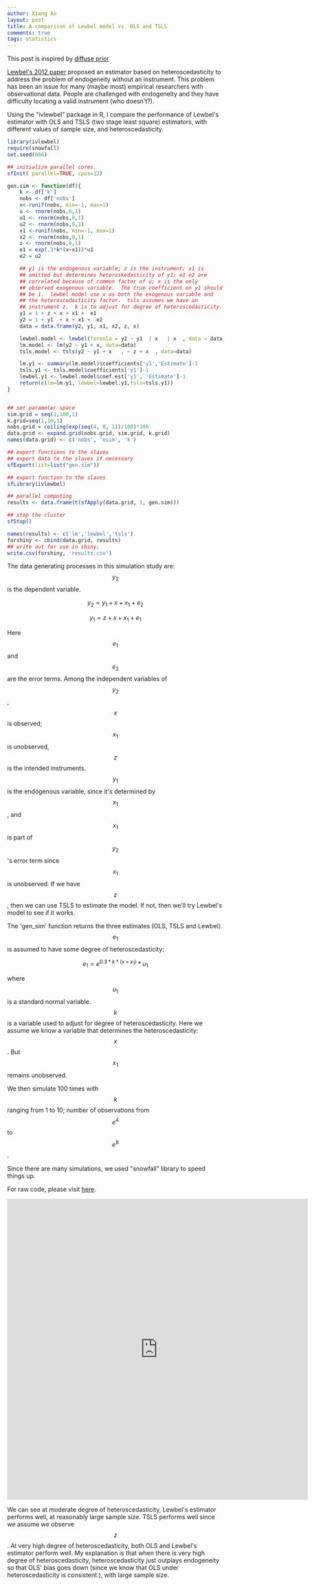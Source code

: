 ```yaml
---
author: Xiang Ao
layout: post
title: A comparison of Lewbel model vs. OLS and TSLS
comments: true
tags: statistics
---
```


This post is inspired by [diffuse prior](http://diffuseprior.wordpress.com/2014/05/15/the-ivlewbel-package-a-new-way-to-tackle-endogenous-regressor-models/)

[Lewbel's 2012 paper](https://www2.bc.edu/~lewbel/simhet16.pdf) proposed an estimator based on heteroscedasticity to address the problem of endogeneity without an instrument.  This problem has been an issue for many (maybe most) empirical researchers with observational data.  People are challenged with endogeneity and they have difficulty locating a valid instrument (who doesn't?).  

Using the "ivlewbel" package in R, I compare the performance of Lewbel's estimator with OLS and TSLS (two stage least square) estimators, with different values of sample size, and heteroscedasticity.

``` r
library(ivlewbel)
require(snowfall)
set.seed(666)

## initialize parallel cores.
sfInit( parallel=TRUE, cpus=12)

gen.sim <- function(df){
    k <- df['k']
    nobs <- df['nobs']
    x<-runif(nobs, min=-1, max=1)
    u <- rnorm(nobs,0,1)
    u1 <- rnorm(nobs,0,1)
    u2 <- rnorm(nobs,0,1)
    x1 <-runif(nobs, min=-1, max=1)
    x2 <- rnorm(nobs,0,1)
    z <- rnorm(nobs,0,1)
    e1 = exp(.3*k*(x+x1))*u1
    e2 = u2

    ## y1 is the endogenous variable; z is the instrument; x1 is
    ## omitted but determines heteroskedasticity of y1; e1 e2 are
    ## correlated because of common factor of u; x is the only
    ## observed exogenous variable.  The true coefficient on y1 should
    ## be 1.  lewbel model use x as both the exogenous variable and
    ## the heteroscedasticity factor.  tsls assumes we have an
    ## instrument z.  k is to adjust for degree of heteroscedasticity.
    y1 = 1 + z + x + x1 +  e1
    y2 = 1 + y1  + x + x1 +  e2
    data = data.frame(y2, y1, x1, x2, z, x)

    lewbel.model <- lewbel(formula = y2 ~ y1  | x   | x  , data = data)
    lm.model <- lm(y2 ~ y1 + x, data=data)
    tsls.model <- tsls(y2 ~ y1 + x   , ~ z + x  , data=data)

    lm.y1 <- summary(lm.model)$coefficients['y1','Estimate']-1
    tsls.y1 <- tsls.model$coefficients['y1']-1
    lewbel.y1 <- lewbel.model$coef.est['y1', 'Estimate']-1
    return(c(lm=lm.y1, lewbel=lewbel.y1,tsls=tsls.y1))
}


## set parameter space
sim.grid = seq(1,100,1)
k.grid=seq(1,10,1)
nobs.grid = ceiling(exp(seq(4, 8, 1))/100)*100
data.grid <- expand.grid(nobs.grid, sim.grid, k.grid)
names(data.grid) <- c('nobs', 'nsim', 'k')

## export functions to the slaves
## export data to the slaves if necessary
sfExport(list=list("gen.sim"))

## export function to the slaves
sfLibrary(ivlewbel)

## parallel computing
results <- data.frame(t(sfApply(data.grid, 1, gen.sim)))

## stop the cluster
sfStop()

names(results) <- c('lm','lewbel','tsls')
forshiny <- cbind(data.grid, results)
## write out for use in shiny.
write.csv(forshiny, 'results.csv')
```

The data generating processes in this simulation study are:  $$y_2$$ is the dependent variable.

$$
y_2 = y_1 + x + x_1 + e_2
$$

$$
y_1 = z + x + x_1 + e_1
$$

Here $$e_1$$ and $$e_2$$ are the error terms.  Among the independent variables of $$y_2$$, $$x$$ is observed; $$x_1$$ is unobserved, $$z$$ is the intended instruments.  $$y_1$$ is the endogenous variable, since it's determined by $$x_1$$, and $$x_1$$ is part of $$y_2$$'s error term since $$x_1$$ is unobserved.  If we have $$z$$, then we can use TSLS to estimate the model.  If not, then we'll try Lewbel's model to see if it works.  

The 'gen_sim' function returns the three estimates (OLS, TSLS and Lewbel).  $$e_1$$ is assumed to have some degree of heteroscedasticity:

$$
e_1 = e^{0.3*k*(x+x_1)}*u_1
$$

where $$u_1$$ is a standard normal variable.  $$k$$ is a variable used to adjust for degree of heteroscedasticity.  Here we assume we know a variable that determines the heteroscedasticity: $$x$$.  But $$x_1$$ remains unobserved.  

We then simulate 100 times with $$k$$ ranging from 1 to 10; number of observations from $$e^4$$ to $$e^8$$.

Since there are many simulations, we used "snowfall" library to speed things up.  

For raw code, please visit [here](https://github.com/xiangao/lewbel2).

<center>
<iframe src="https://xiangao.shinyapps.io/lewbel2/" style="border: none; width: 700px; height: 700px;"></iframe>
</center>

We can see at moderate degree of heteroscedasticity, Lewbel's estimator performs well, at reasonably large sample size.  TSLS performs well since we assume we observe $$z$$.  At very high degree of heteroscedasticity, both OLS and Lewbel's estimator perform well.  My explanation is that when there is very high degree of heteroscedasticity, heteroscedasticity just outplays endogeneity so that OLS' bias goes down (since we know that OLS under heteroscedasticity is consistent.), with large sample size.
